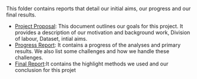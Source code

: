 
This folder contains reports that detail our initial aims, our progress and our final results.

- [Project Proposal](https://github.com/STAT540-UBC/Repo_team_Y0ung-parents_W2019/tree/master/docs/Project%20Proposal): This document outlines our goals for this project. It provides a description of our motivation and background work, Division of labour, Dataset, intial aims.
- [Progress Report](https://github.com/STAT540-UBC/Repo_team_Y0ung-parents_W2019/tree/master/docs/Progress%20Report): It contains a progress of the analyses and primary results. We also list some challenges and how we handle these challenges.
- [Final Report]():It contains the highlight methods we used and our conclusion for this projet